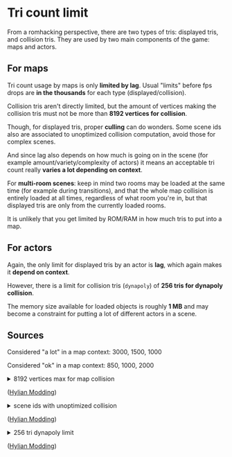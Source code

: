 # Tri count limit

From a romhacking perspective, there are two types of tris: displayed tris, and collision tris. They are used by two main components of the game: maps and actors.

## For maps

Tri count usage by maps is only **limited by lag**. Usual "limits" before fps drops are **in the thousands** for each type (displayed/collision).

Collision tris aren't directly limited, but the amount of vertices making the collision tris must not be more than **8192 vertices for collision**.

Though, for displayed tris, proper **culling** can do wonders. Some scene ids also are associated to unoptimized collision computation, avoid those for complex scenes.

And since lag also depends on how much is going on in the scene (for example amount/variety/complexity of actors) it means an acceptable tri count really **varies a lot depending on context**.

For **multi-room scenes**: keep in mind two rooms may be loaded at the same time (for example during transitions), and that the whole map collision is entirely loaded at all times, regardless of what room you're in, but that displayed tris are only from the currently loaded rooms.

It is unlikely that you get limited by ROM/RAM in how much tris to put into a map.

## For actors

Again, the only limit for displayed tris by an actor is **lag**, which again makes it **depend on context**.

However, there is a limit for collision tris (`dynapoly`) of **256 tris for dynapoly collision**.

The memory size available for loaded objects is roughly **1 MB** and may become a constraint for putting a lot of different actors in a scene.

## Sources

Considered "a lot" in a map context: 3000, 1500, 1000

Considered "ok" in a map context: 850, 1000, 2000

<details>
<summary>
8192 vertices max for map collision

([Hylian Modding](https://discordapp.com/channels/388361645073629187/451783162859749386/551920484632100874))
</summary>

```
2019-03-04T00:14:00Z
Nokaubure: Verts is the vertex count, this is limited to 8192 on collision mesh, higher than that will crash/remove collision ingame
```
</details>

<details>
<summary>
scene ids with unoptimized collision

([Hylian Modding](https://discordapp.com/channels/388361645073629187/388362111534759942/593074065724538891))
</summary>

```
2019-06-25T13:44:00Z
Nokaubure: 36 non-optimized collision, use for houses only
```
</details>

<details>
<summary>
256 tri dynapoly limit

([Hylian Modding](https://discordapp.com/channels/388361645073629187/547544402428428315/720984837946867742))
</summary>

```
2020-06-12T12:56:00Z
Nokaubure: but the only way to get rid of the launcher is to have enough documentation (with decomp) to get rid of the 256 dynapoly limit
```
</details>
